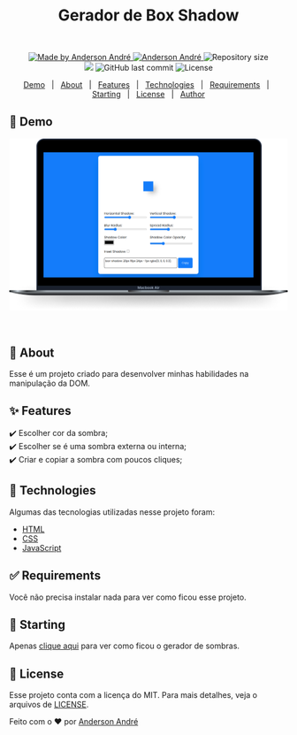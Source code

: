<div align="center" id="top"> 
  <h1>Gerador de Box Shadow</h1>

&#xa0;

  <!-- <a href="https://podcastrnext.netlify.app">Demo</a> -->
</div>

<!-- <h1 align="center">Podcastr</h1> -->
<p align="center">

  <a href="https://github.com/Anderson-Andre-P/geradorDeBoxShadow">
    <img alt="Made by Anderson André" src="https://img.shields.io/badge/-Github-5659EB?style=for-the-badge&logo=Github&logoColor=white&link=https://github.com/Anderson-Andre-P" />
  </a>

  <a href="https://www.linkedin.com/in/anderson-andre-pereira/">
      <img alt="Anderson André" src="https://img.shields.io/badge/-Anderson%20André-5965e0?style=for-the-badge&logo=Linkedin&logoColor=white" />
   </a>

  <img alt="Repository size" src="https://img.shields.io/github/repo-size/Anderson-Andre-P/geradorDeBoxShadow?style=for-the-badge&label=Repo%20Size:&labelColor=5965e0&color=5965e0">
  
  </br>
  
  <img src="https://img.shields.io/badge/geradorDeBoxShadow-5965e0?style=for-the-badge&labelColor=5965e0">

  <img alt="GitHub last commit" src="https://img.shields.io/github/last-commit/Anderson-Andre-P/geradorDeBoxShadow?style=for-the-badge&label=last%20commit:&labelColor=5965e0&color=5965e0">

  <img alt="License" src="https://img.shields.io/badge/license-MIT-5965e0?style=for-the-badge&labelColor=5965e0&color=5965e0">
  <br />

</p>

<!-- Status -->

<!-- <h4 align="center">
	🚧  Podcastrnext 🚀 Under construction...  🚧
</h4>

<hr> -->

<p align="center">
  <a href="#link-demo">Demo</a> &#xa0; | &#xa0; 
  <a href="#dart-about">About</a> &#xa0; | &#xa0; 
  <a href="#sparkles-features">Features</a> &#xa0; | &#xa0;
  <a href="#rocket-technologies">Technologies</a> &#xa0; | &#xa0;
  <a href="#white_check_mark-requirements">Requirements</a> &#xa0; | &#xa0;
  <a href="#checkered_flag-starting">Starting</a> &#xa0; | &#xa0;
  <a href="#memo-license">License</a> &#xa0; | &#xa0;
  <a href="https://github.com/{{anderson-andre-p}}" target="_blank">Author</a>
</p>

## :link: Demo

![Demo](/Demo.png)

<br>

## :dart: About

Esse é um projeto criado para desenvolver minhas habilidades na manipulação da DOM.

## :sparkles: Features

:heavy_check_mark: Escolher cor da sombra;\
:heavy_check_mark: Escolher se é uma sombra externa ou interna;\
:heavy_check_mark: Criar e copiar a sombra com poucos cliques;

## :rocket: Technologies

Algumas das tecnologias utilizadas nesse projeto foram:

- [HTML](https://developer.mozilla.org/pt-BR/docs/Web/HTML)
- [CSS](https://developer.mozilla.org/pt-BR/docs/Web/CSS/)
- [JavaScript](https://developer.mozilla.org/pt-BR/docs/Web/JavaScript/)

## :white_check_mark: Requirements

Você não precisa instalar nada para ver como ficou esse projeto.

## :checkered_flag: Starting

Apenas <a href="https://anderson-andre-p.github.io/geradorDeBoxShadow/">clique aqui</a> para ver como ficou o gerador de sombras.

## :memo: License

Esse projeto conta com a licença do MIT. Para mais detalhes, veja o arquivos de [LICENSE](LICENSE.md).

Feito com o :heart: por <a href="https://github.com/{{anderson-andre-p}}" target="_blank">Anderson André</a>

&#xa0;
